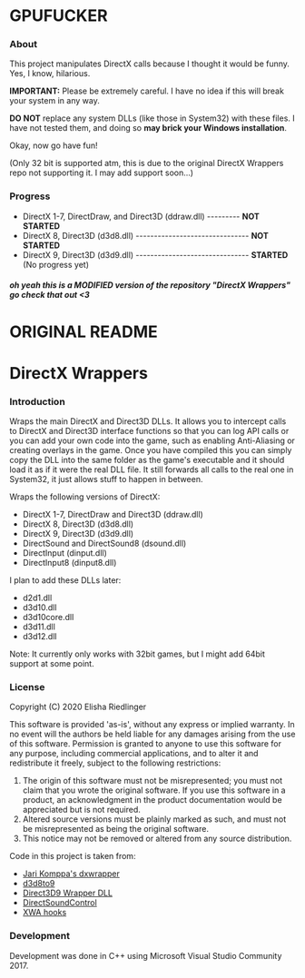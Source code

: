 # GPUFUCKER

### About

This project manipulates DirectX calls because I thought it would be funny. Yes, I know, hilarious.

**IMPORTANT:** Please be extremely careful. I have no idea if this will break your system in any way.

**DO NOT** replace any system DLLs (like those in System32) with these files. I have not tested them, and doing so **may brick your Windows installation**.

Okay, now go have fun!

(Only 32 bit is supported atm, this is due to the original DirectX Wrappers repo not supporting it. I may add support soon...)

### Progress

- DirectX 1-7, DirectDraw, and Direct3D (ddraw.dll) --------- **NOT STARTED**
- DirectX 8, Direct3D (d3d8.dll) ------------------------------- **NOT STARTED**
- DirectX 9, Direct3D (d3d9.dll) ------------------------------- **STARTED** (No progress yet)

##### oh yeah this is a *MODIFIED* version of the repository "DirectX Wrappers" go check that out <3
# ORIGINAL README
# DirectX Wrappers

### Introduction

Wraps the main DirectX and Direct3D DLLs.  It allows you to intercept calls to DirectX and Direct3D interface functions so that you can log API calls or you can add your own code into the game, such as enabling Anti-Aliasing or creating overlays in the game. Once you have compiled this you can simply copy the DLL into the same folder as the game's executable and it should load it as if it were the real DLL file. It still forwards all calls to the real one in System32, it just allows stuff to happen in between. 

Wraps the following versions of DirectX:
- DirectX 1-7, DirectDraw and Direct3D (ddraw.dll)
- DirectX 8, Direct3D (d3d8.dll)
- DirectX 9, Direct3D (d3d9.dll)
- DirectSound and DirectSound8 (dsound.dll)
- DirectInput (dinput.dll)
- DirectInput8 (dinput8.dll)

I plan to add these DLLs later:
- d2d1.dll
- d3d10.dll
- d3d10core.dll
- d3d11.dll
- d3d12.dll

Note: It currently only works with 32bit games, but I might add 64bit support at some point.

### License

Copyright (C) 2020 Elisha Riedlinger

This software is  provided 'as-is', without any express  or implied  warranty. In no event will the
authors be held liable for any damages arising from the use of this software.
Permission  is granted  to anyone  to use  this software  for  any  purpose,  including  commercial
applications, and to alter it and redistribute it freely, subject to the following restrictions:

   1. The origin of this software must not be misrepresented; you must not claim that you  wrote the
      original  software. If you use this  software  in a product, an  acknowledgment in the product
      documentation would be appreciated but is not required.
   2. Altered source versions must  be plainly  marked as such, and  must not be  misrepresented  as
      being the original software.
   3. This notice may not be removed or altered from any source distribution.

Code in this project is taken from:
- [Jari Komppa's dxwrapper](https://github.com/jarikomppa/dxwrapper)
- [d3d8to9](https://github.com/crosire/d3d8to9)
- [Direct3D9 Wrapper DLL](https://gist.github.com/shaunlebron/3854bf4eec5bec297907)
- [DirectSoundControl](https://github.com/nRaecheR/DirectSoundControl)
- [XWA hooks](https://github.com/JeremyAnsel/xwa_hooks/tree/master/DInputLogger)

### Development

Development was done in C++ using Microsoft Visual Studio Community 2017.
